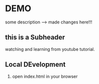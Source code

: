 # DEMO

some description --> made changes here!!!

## this is a Subheader

watching and learning from youtube tutorial.

## Local DEvelopment

1. open index.html in your browser

